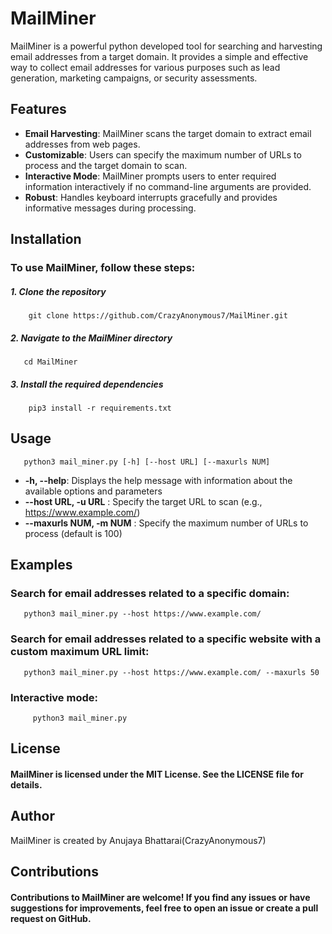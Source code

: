 # MailMiner

MailMiner is a powerful python developed tool for searching and harvesting email addresses from a target domain. It provides a simple and effective way to collect email addresses for various purposes such as lead generation, marketing campaigns, or security assessments.

## Features
* **Email Harvesting**: MailMiner scans the target domain to extract email addresses from web pages.
* **Customizable**: Users can specify the maximum number of URLs to process and the target domain to scan.
* **Interactive Mode**: MailMiner prompts users to enter required information interactively if no command-line arguments are provided.
* **Robust**: Handles keyboard interrupts gracefully and provides informative messages during processing.

## Installation
### To use MailMiner, follow these steps:

##### 1. Clone the repository


        git clone https://github.com/CrazyAnonymous7/MailMiner.git


##### 2. Navigate to the MailMiner directory

       cd MailMiner

##### 3. Install the required dependencies

        pip3 install -r requirements.txt

## Usage
       python3 mail_miner.py [-h] [--host URL] [--maxurls NUM]

* **-h, --help**: Displays the help message with information about the available options and parameters
* **--host URL, -u URL** : Specify the target URL to scan (e.g., https://www.example.com/)
* **--maxurls NUM, -m NUM** : Specify the maximum number of URLs to process (default is 100)

## Examples

### Search for email addresses related to a specific domain:

       python3 mail_miner.py --host https://www.example.com/
### Search for email addresses related to a specific website with a custom maximum URL limit:

       python3 mail_miner.py --host https://www.example.com/ --maxurls 50

### Interactive mode:

         python3 mail_miner.py


## License

#### MailMiner is licensed under the MIT License. See the LICENSE file for details.

## Author 
MailMiner is created by Anujaya Bhattarai(CrazyAnonymous7)

## Contributions

#### Contributions to MailMiner are welcome! If you find any issues or have suggestions for improvements, feel free to open an issue or create a pull request on GitHub.






